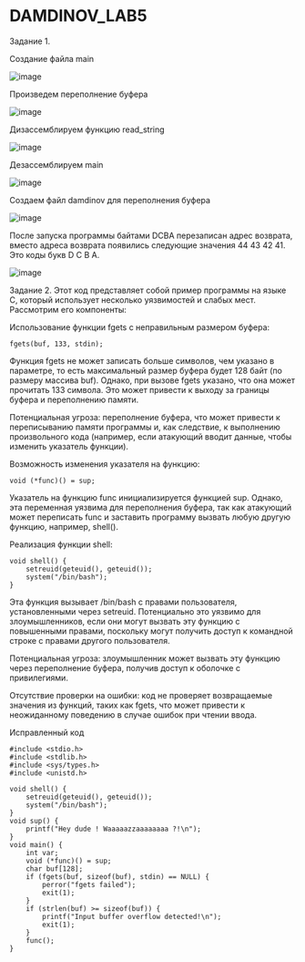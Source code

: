 # DAMDINOV_LAB5

Задание 1.

Создание файла main

![image](https://github.com/user-attachments/assets/6cc14521-c97f-414d-b93f-040af82e5e7d)

Произведем переполнение буфера

![image](https://github.com/user-attachments/assets/ac52b023-f821-4c91-bfd9-9e2fe3982b5b)

Дизассемблируем функцию read_string

![image](https://github.com/user-attachments/assets/87735c9f-8667-45d6-91a2-c7ee1299e6ad)

Дезассемблируем main

![image](https://github.com/user-attachments/assets/03466106-f366-4219-8dfd-4c8dd7b7f15a)

Создаем файл damdinov для переполнения буфера

![image](https://github.com/user-attachments/assets/6598d27d-daa8-4638-865e-21ad13ffbb38)

После запуска программы байтами DCBA перезаписан адрес возврата,
вместо адреса возврата появились следующие значения 44 43 42 41. Это коды
букв D C B A.

![image](https://github.com/user-attachments/assets/4a3c5521-c078-4773-a73c-8ed4020d6445)


Задание 2.
Этот код представляет собой пример программы на языке C, который использует несколько уязвимостей и слабых мест. Рассмотрим его компоненты:

Использование функции fgets с неправильным размером буфера:
```
fgets(buf, 133, stdin);
```
Функция fgets не может записать больше символов, чем указано в параметре, то есть максимальный размер буфера будет 128 байт (по размеру массива buf). Однако, при вызове fgets указано, что она может прочитать 133 символа. Это может привести к выходу за границы буфера и переполнению памяти.

Потенциальная угроза: переполнение буфера, что может привести к переписыванию памяти программы и, как следствие, к выполнению произвольного кода (например, если атакующий вводит данные, чтобы изменить указатель функции).

Возможность изменения указателя на функцию:
```
void (*func)() = sup;
```
Указатель на функцию func инициализируется функцией sup. Однако, эта переменная уязвима для переполнения буфера, так как атакующий может переписать func и заставить программу вызвать любую другую функцию, например, shell().

Реализация функции shell:
```
void shell() {
    setreuid(geteuid(), geteuid());
    system("/bin/bash");
}
```
Эта функция вызывает /bin/bash с правами пользователя, установленными через setreuid. Потенциально это уязвимо для злоумышленников, если они могут вызвать эту функцию с повышенными правами, поскольку могут получить доступ к командной строке с правами другого пользователя.

Потенциальная угроза: злоумышленник может вызвать эту функцию через переполнение буфера, получив доступ к оболочке с привилегиями.

Отсутствие проверки на ошибки: код не проверяет возвращаемые значения из функций, таких как fgets, что может привести к неожиданному поведению в случае ошибок при чтении ввода.

Исправленный код 
```
#include <stdio.h>
#include <stdlib.h>
#include <sys/types.h>
#include <unistd.h>

void shell() {
    setreuid(geteuid(), geteuid());
    system("/bin/bash");
}
void sup() {
    printf("Hey dude ! Waaaaazzaaaaaaaa ?!\n");
}
void main() {
    int var;
    void (*func)() = sup;
    char buf[128];
    if (fgets(buf, sizeof(buf), stdin) == NULL) {
        perror("fgets failed");
        exit(1);
    }
    if (strlen(buf) >= sizeof(buf)) {
        printf("Input buffer overflow detected!\n");
        exit(1);
    }
    func(); 
}
```
